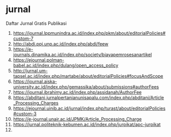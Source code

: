 # jurnal
Daftar Jurnal Gratis Publikasi
1. https://journal.lppmunindra.ac.id/index.php/pkm/about/editorialPolicies#custom-7
2. http://abdi.ppj.unp.ac.id/index.php/abdi/feew
3. https://e-journals.dinamika.ac.id/index.php/society/biayapemrosesanartikel
4. https://ejournal.polman-babel.ac.id/index.php/dulang/open_access_policy
5. http://jurnal.um-tapsel.ac.id/index.php/martabe/about/editorialPolicies#focusAndScope
6. https://journal.aiska-university.ac.id/index.php/gemassika/about/submissions#authorFees
7. https://journal.ibrahimy.ac.id/index.php/assidanah/AuthorFee
8. https://abditani.jurnalpertanianunisapalu.com/index.php/abditani/Article_Processing_Charges
9. https://ejournal.uinib.ac.id/jurnal/index.php/turast/about/editorialPolicies#custom-3
10. https://e-journal.unair.ac.id/JPMK/Article_Processing_Charge
11. https://jurnal.politeknik-kebumen.ac.id/index.php/jurpikat/apc-jurpikat
12. 
